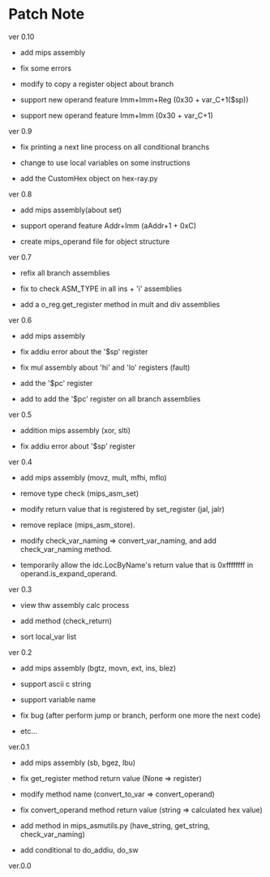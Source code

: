 # Patch Note


ver 0.10

- add mips assembly

- fix some errors

- modify to copy a register object about branch

- support new operand feature Imm+Imm+Reg (0x30 + var_C+1($sp))

- support new operand feature Imm+Imm (0x30 + var_C+1)


ver 0.9

- fix printing a next line process on all conditional branchs 

- change to use local variables on some instructions

- add the CustomHex object on hex-ray.py


ver 0.8

- add mips assembly(about set)

- support operand feature Addr+Imm (aAddr+1 + 0xC)

- create mips_operand file for object structure


ver 0.7

- refix all branch assemblies

- fix to check ASM_TYPE in all ins + 'i' assemblies

- add a o_reg.get_register method in mult and div assemblies


ver 0.6

- add mips assembly

- fix addiu error about the '$sp' register

- fix mul assembly about 'hi' and 'lo' registers (fault)

- add the '$pc' register

- add to add the '$pc' register on all branch assemblies


ver 0.5

- addition mips assembly (xor, slti)

- fix addiu error about '$sp' register


ver 0.4

- add mips assembly (movz, mult, mfhi, mflo)

- remove type check (mips_asm_set)

- modify return value that is registered by set_register (jal, jalr)

- remove replace (mips_asm_store).

- modify check_var_naming => convert_var_naming, and add check_var_naming method.

- temporarily allow the idc.LocByName's return value that is 0xffffffff in operand.is_expand_operand.


ver 0.3

- view thw assembly calc process

- add method (check_return)

- sort local_var list


ver 0.2

- add mips assembly (bgtz, movn, ext, ins, blez)

- support ascii c string

- support variable name

- fix bug (after perform jump or branch, perform one more the next code)

- etc...


ver.0.1

- add mips assembly (sb, bgez, lbu)

- fix get_register method return value (None => register)

- modify method name (convert_to_var => convert_operand)

- fix convert_operand method return value (string => calculated hex value)

- add method in mips_asmutils.py (have_string, get_string, check_var_naming)

- add conditional to do_addiu, do_sw


ver.0.0
